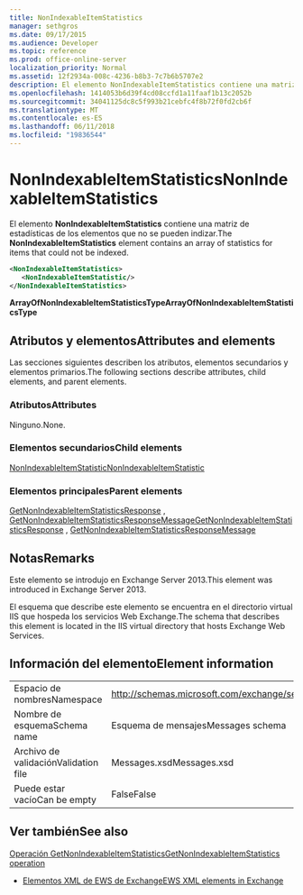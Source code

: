 ```yaml
---
title: NonIndexableItemStatistics
manager: sethgros
ms.date: 09/17/2015
ms.audience: Developer
ms.topic: reference
ms.prod: office-online-server
localization_priority: Normal
ms.assetid: 12f2934a-008c-4236-b8b3-7c7b6b5707e2
description: El elemento NonIndexableItemStatistics contiene una matriz de estadísticas de los elementos que no se pueden indizar.
ms.openlocfilehash: 1414053b6d39f4cd08ccfd1a11faaf1b13c2052b
ms.sourcegitcommit: 34041125dc8c5f993b21cebfc4f8b72f0fd2cb6f
ms.translationtype: MT
ms.contentlocale: es-ES
ms.lasthandoff: 06/11/2018
ms.locfileid: "19836544"
---
```

# <a name="nonindexableitemstatistics"></a><span data-ttu-id="dd9a8-103">NonIndexableItemStatistics</span><span class="sxs-lookup"><span data-stu-id="dd9a8-103">NonIndexableItemStatistics</span></span>

<span data-ttu-id="dd9a8-104">El elemento **NonIndexableItemStatistics** contiene una matriz de estadísticas de los elementos que no se pueden indizar.</span><span class="sxs-lookup"><span data-stu-id="dd9a8-104">The **NonIndexableItemStatistics** element contains an array of statistics for items that could not be indexed.</span></span> 
  
```XML
<NonIndexableItemStatistics>
   <NonIndexableItemStatistic/>
</NonIndexableItemStatistics>
```

 <span data-ttu-id="dd9a8-105">**ArrayOfNonIndexableItemStatisticsType**</span><span class="sxs-lookup"><span data-stu-id="dd9a8-105">**ArrayOfNonIndexableItemStatisticsType**</span></span>
## <a name="attributes-and-elements"></a><span data-ttu-id="dd9a8-106">Atributos y elementos</span><span class="sxs-lookup"><span data-stu-id="dd9a8-106">Attributes and elements</span></span>

<span data-ttu-id="dd9a8-107">Las secciones siguientes describen los atributos, elementos secundarios y elementos primarios.</span><span class="sxs-lookup"><span data-stu-id="dd9a8-107">The following sections describe attributes, child elements, and parent elements.</span></span>
  
### <a name="attributes"></a><span data-ttu-id="dd9a8-108">Atributos</span><span class="sxs-lookup"><span data-stu-id="dd9a8-108">Attributes</span></span>

<span data-ttu-id="dd9a8-109">Ninguno.</span><span class="sxs-lookup"><span data-stu-id="dd9a8-109">None.</span></span>
  
### <a name="child-elements"></a><span data-ttu-id="dd9a8-110">Elementos secundarios</span><span class="sxs-lookup"><span data-stu-id="dd9a8-110">Child elements</span></span>

[<span data-ttu-id="dd9a8-111">NonIndexableItemStatistic</span><span class="sxs-lookup"><span data-stu-id="dd9a8-111">NonIndexableItemStatistic</span></span>](nonindexableitemstatistic.md)
  
### <a name="parent-elements"></a><span data-ttu-id="dd9a8-112">Elementos principales</span><span class="sxs-lookup"><span data-stu-id="dd9a8-112">Parent elements</span></span>

<span data-ttu-id="dd9a8-113">[GetNonIndexableItemStatisticsResponse](getnonindexableitemstatisticsresponse.md) , [GetNonIndexableItemStatisticsResponseMessage](getnonindexableitemstatisticsresponsemessage.md)</span><span class="sxs-lookup"><span data-stu-id="dd9a8-113">[GetNonIndexableItemStatisticsResponse](getnonindexableitemstatisticsresponse.md) , [GetNonIndexableItemStatisticsResponseMessage](getnonindexableitemstatisticsresponsemessage.md)</span></span>
  
## <a name="remarks"></a><span data-ttu-id="dd9a8-114">Notas</span><span class="sxs-lookup"><span data-stu-id="dd9a8-114">Remarks</span></span>

<span data-ttu-id="dd9a8-115">Este elemento se introdujo en Exchange Server 2013.</span><span class="sxs-lookup"><span data-stu-id="dd9a8-115">This element was introduced in Exchange Server 2013.</span></span>
  
<span data-ttu-id="dd9a8-116">El esquema que describe este elemento se encuentra en el directorio virtual IIS que hospeda los servicios Web Exchange.</span><span class="sxs-lookup"><span data-stu-id="dd9a8-116">The schema that describes this element is located in the IIS virtual directory that hosts Exchange Web Services.</span></span>
  
## <a name="element-information"></a><span data-ttu-id="dd9a8-117">Información del elemento</span><span class="sxs-lookup"><span data-stu-id="dd9a8-117">Element information</span></span>

|||
|:-----|:-----|
|<span data-ttu-id="dd9a8-118">Espacio de nombres</span><span class="sxs-lookup"><span data-stu-id="dd9a8-118">Namespace</span></span>  <br/> |http://schemas.microsoft.com/exchange/services/2006/messages  <br/> |
|<span data-ttu-id="dd9a8-119">Nombre de esquema</span><span class="sxs-lookup"><span data-stu-id="dd9a8-119">Schema name</span></span>  <br/> |<span data-ttu-id="dd9a8-120">Esquema de mensajes</span><span class="sxs-lookup"><span data-stu-id="dd9a8-120">Messages schema</span></span>  <br/> |
|<span data-ttu-id="dd9a8-121">Archivo de validación</span><span class="sxs-lookup"><span data-stu-id="dd9a8-121">Validation file</span></span>  <br/> |<span data-ttu-id="dd9a8-122">Messages.xsd</span><span class="sxs-lookup"><span data-stu-id="dd9a8-122">Messages.xsd</span></span>  <br/> |
|<span data-ttu-id="dd9a8-123">Puede estar vacío</span><span class="sxs-lookup"><span data-stu-id="dd9a8-123">Can be empty</span></span>  <br/> |<span data-ttu-id="dd9a8-124">False</span><span class="sxs-lookup"><span data-stu-id="dd9a8-124">False</span></span>  <br/> |
   
## <a name="see-also"></a><span data-ttu-id="dd9a8-125">Ver también</span><span class="sxs-lookup"><span data-stu-id="dd9a8-125">See also</span></span>



[<span data-ttu-id="dd9a8-126">Operación GetNonIndexableItemStatistics</span><span class="sxs-lookup"><span data-stu-id="dd9a8-126">GetNonIndexableItemStatistics operation</span></span>](getnonindexableitemstatistics-operation.md)


- [<span data-ttu-id="dd9a8-127">Elementos XML de EWS de Exchange</span><span class="sxs-lookup"><span data-stu-id="dd9a8-127">EWS XML elements in Exchange</span></span>](ews-xml-elements-in-exchange.md)


